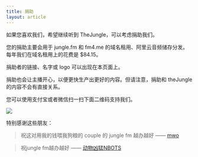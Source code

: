 ```yaml
---
title: 捐助
layout: article
---
```

如果您喜欢我们，希望继续听到 TheJungle，可以考虑捐助我们。

您的捐助主要会用于 jungle.fm 和 fm4.me 的域名租用、阿里云音频储存分发。每年我们在域名租用上的花费是 $84.15。

捐助者的链接、名字或 logo 可以出现在本页面上。

捐助也会让主播开心，以便更快生产出更好的内容。但请注意，捐助和 theJungle 的内容不会有直接关系。

您可以使用支付宝或者微信扫一扫下面二维码支持我们。

![](/assets/donate.jpg)

特别感谢这些朋友：
> 祝这对用我的钱喂我狗粮的 couple 的 jungle fm 越办越好 —— [mwo](https://mwo.sh)

> 祝jungle fm越办越好 —— [动物凶猛NBOTS](https://vaughn.li/)

